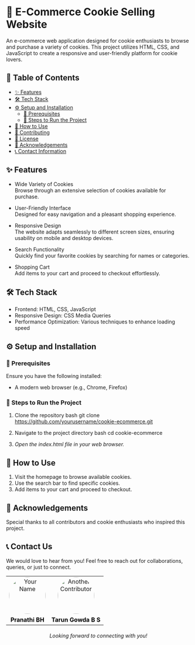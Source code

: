 # 🍪 E-Commerce Cookie Selling Website

An e-commerce web application designed for cookie enthusiasts to browse and purchase a variety of cookies. This project utilizes HTML, CSS, and JavaScript to create a responsive and user-friendly platform for cookie lovers.

## 📑 Table of Contents

- [✨ Features](#features)
- [🛠 Tech Stack](#tech-stack)
- [⚙ Setup and Installation](#setup-and-installation)
  - [🔧 Prerequisites](#prerequisites)
  - [🚀 Steps to Run the Project](#steps-to-run-the-project)
- [📖 How to Use](#how-to-use)
- [🤝 Contributing](#contributing)
- [📜 License](#license)
- [🙏 Acknowledgements](#acknowledgements)
- [📞 Contact Information](#contact-information)

## ✨ Features

- Wide Variety of Cookies  
  Browse through an extensive selection of cookies available for purchase.

- User-Friendly Interface  
  Designed for easy navigation and a pleasant shopping experience.

- Responsive Design  
  The website adapts seamlessly to different screen sizes, ensuring usability on mobile and desktop devices.

- Search Functionality  
  Quickly find your favorite cookies by searching for names or categories.

- Shopping Cart  
  Add items to your cart and proceed to checkout effortlessly.

## 🛠 Tech Stack

- Frontend: HTML, CSS, JavaScript
- Responsive Design: CSS Media Queries
- Performance Optimization: Various techniques to enhance loading speed

## ⚙ Setup and Installation

### 🔧 Prerequisites

Ensure you have the following installed:
- A modern web browser (e.g., Chrome, Firefox)

### 🚀 Steps to Run the Project

1. Clone the repository
   bash
   git clone https://github.com/yourusername/cookie-ecommerce.git
   

2. Navigate to the project directory
   bash
   cd cookie-ecommerce
   

3. *Open the index.html file in your web browser.*

## 📖 How to Use

1. Visit the homepage to browse available cookies.
2. Use the search bar to find specific cookies.
3. Add items to your cart and proceed to checkout.

## 🙏 Acknowledgements

Special thanks to all contributors and cookie enthusiasts who inspired this project.

## 📞 Contact Us

We would love to hear from you! Feel free to reach out for collaborations, queries, or just to connect.

<table style="width: 100%; text-align: center; border-collapse: collapse;">
  <tr>
    <td>
      <a href="https://github.com/pranu1256520" target="_blank">
        <img src="https://royal-learning-aws-s3.s3.us-east-1.amazonaws.com/WhatsApp+Image+2024-12-26+at+22.12.06_bd9f7a37.jpg" alt="Your Name" style="width: 100px; height: 100px; border-radius: 50%;">
      </a>
    </td>
    <td>
      <a href="https://github.com/Tarungowdabs" target="_blank">
        <img src="https://media.licdn.com/dms/image/v2/D5603AQFJGxQAfwVSOQ/profile-displayphoto-shrink_800_800/profile-displayphoto-shrink_800_800/0/1719906147209?e=1740614400&v=beta&t=fVwA79m3mX7eaoOBTQN9XQ4XTDZ55fsHGhU13UDvCvs" alt="Another Contributor" style="width: 100px; height: 100px; border-radius: 50%;">
      </a>
    </td>
  </tr>
  <tr>
    <td>
      <a href="https://linkedin.com/in/pranathi-b-h09" target="_blank" style="text-decoration: none; color: black; font-weight: bold;">
        Pranathi BH
      </a>
    </td>
    <td>
      <a href="https://www.linkedin.com/in/tarungowdabs/" target="_blank" style="text-decoration: none; color: black; font-weight: bold;">
        Tarun Gowda B S
      </a>
    </td>
  </tr>
</table>

<p style="text-align: center; font-style: italic; margin-top: 20px;">Looking forward to connecting with you!</p>
